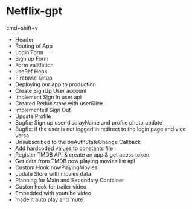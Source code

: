 # Netflix-gpt

cmd+shift+v

- Header
- Routing of App
- Login Form
- Sign up Form
- Form validation
- useRef Hook
- Firebase setup
- Deploying our app to production
- Create SignUp User account
- Implement Sign In user api
- Created Redux store with userSlice
- Implemented Sign Out
- Update Profile
- Bugfix: Sign up user displayName and profile photo update
- Bugfix: if the user is not logged in redirect to the login page and vice versa
- Unsubscribed to the onAuthStateChange Callback
- Add hardcoded values to constants file
- Register TMDB API & create an app & get acess token
- Get data from TMDB now playing movies list api
- Custom Hook nowPlayingMovies
- update Store with movies data
- Planning for Main and Secondary Container
- Custon hook for trailer video
- Embedded with youtube video
- made it auto play and mute
